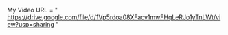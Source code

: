 My Video URL = " https://drive.google.com/file/d/1Vp5rdoa08XFacv1mwFHqLeRJo1yTnLWt/view?usp=sharing "